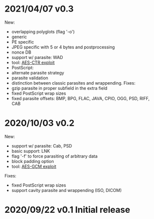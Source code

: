 # 2021/04/07 v0.3

New:
- overlapping polyglots (flag '-o')
 - generic
 - PE specific
 - JPEG specific with 5 or 4 bytes and postprocessing
 - nonce DB
- support w/ parasite: WAD
- tool: [AES-CTR exploit](utils/ctr/README.md)
- PostScript:
 - alternate parasite strategy
 - parasite validation
 - distinction between classic parasites and wrappending.
Fixes:
- gzip parasite in proper subfield in the extra field
- fixed PostScript wrap sizes
- fixed parasite offsets: BMP, BPG, FLAC, JAVA, CPIO, OGG, PSD, RIFF, CAB


# 2020/10/03 v0.2

New:
- support w/ parasite: Cab, PSD
- basic support: LNK
- flag '-f' to force parasiting of arbitrary data
- block padding option
- tool: [AES-GCM exploit](utils/gcm/README.md)

Fixes:
- fixed PostScript wrap sizes
- support cavity parasite and wrappending (ISO, DICOM)


# 2020/09/22 v0.1 Initial release
